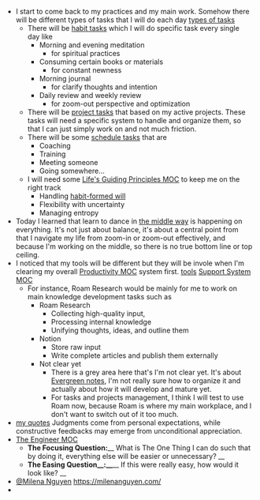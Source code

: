 - I start to come back to my practices and my main work. Somehow there will be different types of tasks that I will do each day [types of tasks](<types of tasks.md>)
    - There will be [habit tasks](<habit tasks.md>) which I will do specific task every single day like
        - Morning and evening meditation 
            - for spiritual practices
        - Consuming certain books or materials
            - for constant newness
        - Morning journal 
            - for clarify thoughts and intention
        - Daily review and weekly review 
            - for zoom-out perspective and optimization
    - There will be [project tasks](<project tasks.md>) that based on my active projects. These tasks will need a specific system to handle and organize them, so that I can just simply work on and not much friction.
    - There will be some [schedule tasks](<schedule tasks.md>) that are
        - Coaching
        - Training
        - Meeting someone
        - Going somewhere...
    - I will need some [Life's Guiding Principles MOC](<Life's Guiding Principles MOC.md>) to keep me on the right track
        - Handling [habit-formed will](<habit-formed will.md>)
        - Flexibility with uncertainty
        - Managing entropy
- Today I learned that learn to dance in [the middle way](<the middle way.md>) is happening on everything. It's not just about balance, it's about a central point from that I navigate my life from zoom-in or zoom-out effectively, and because I'm working on the middle, so there is no true bottom line or top ceiling.
- I noticed that my tools will be different but they will be invole when I'm clearing my overall [Productivity MOC](<Productivity MOC.md>) system first. [tools](<tools.md>) [Support System MOC](<Support System MOC.md>)
    - For instance, Roam Research would be mainly for me to work on main knowledge development tasks such as
        - Roam Research
            - Collecting high-quality input, 
            - Processing internal knowledge
            - Unifying thoughts, ideas, and outline them
        - Notion
            - Store raw input
            - Write complete articles and publish them externally
        - Not clear yet
            - There is a grey area here that's I'm not clear yet. It's about [Evergreen notes](<Evergreen notes.md>), I'm not really sure how to organize it and actually about how it will develop and mature yet.
            - For tasks and projects management, I think I will test to use Roam now, because Roam is where my main workplace, and I don't want to switch out of it too much.
- [my quotes](<my quotes.md>) Judgments come from personal expectations, while constructive feedbacks may emerge from unconditional appreciation.
- [The Engineer MOC](<The Engineer MOC.md>)
    - **The Focusing Question:**__ What is The One Thing I can do such that by doing it, everything else will be easier or unnecessary? __ 
    - **The Easing Question__:__**__ If this were really easy, how would it look like? __
- [@Milena Nguyen](<@Milena Nguyen.md>) https://milenanguyen.com/
- 

